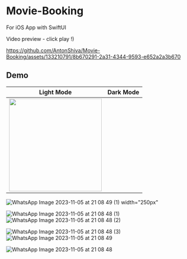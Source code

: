 # Movie-Booking
For iOS App with SwiftUI

Video preview - click play !)



https://github.com/AntonShiva/Movie-Booking/assets/133210791/8b670291-2a31-4344-9593-e652a2a3b670

## Demo
| Light Mode | Dark Mode |
| :---------: | :---------: |
| <img src="https://github.com/AntonShiva/Movie-Booking/assets/133210791/8a06a080-74e8-4ff4-ad9e-e8afb221bc3a" width="250px" />
![WhatsApp Image 2023-11-05 at 21 08 49 (1)](https://github.com/AntonShiva/Movie-Booking/assets/133210791/8a06a080-74e8-4ff4-ad9e-e8afb221bc3a) width="250px"


![WhatsApp Image 2023-11-05 at 21 08 48 (1)](https://github.com/AntonShiva/Movie-Booking/assets/133210791/92a4ef67-a091-4499-b214-c8c87d908054)
![WhatsApp Image 2023-11-05 at 21 08 48 (2)](https://github.com/AntonShiva/Movie-Booking/assets/133210791/3b705cef-2f4c-4fdf-8792-f54c2c2f2f4f)

![WhatsApp Image 2023-11-05 at 21 08 48 (3)](https://github.com/AntonShiva/Movie-Booking/assets/133210791/bf5f9b0f-e7de-4a13-be1d-a6008737dcd3)
![WhatsApp Image 2023-11-05 at 21 08 49](https://github.com/AntonShiva/Movie-Booking/assets/133210791/5c1b822d-6caa-4c39-b5cb-34cfa165d929)


![WhatsApp Image 2023-11-05 at 21 08 48](https://github.com/AntonShiva/Movie-Booking/assets/133210791/ec773971-3141-4000-b286-c2527906d024)
